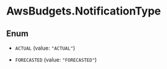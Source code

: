 # AwsBudgets.NotificationType

## Enum


* `ACTUAL` (value: `"ACTUAL"`)

* `FORECASTED` (value: `"FORECASTED"`)


